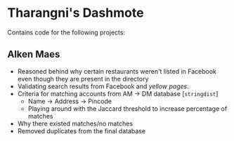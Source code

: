 # Tharangni's Dashmote
Contains code for the following projects: 
## Alken Maes
+ Reasoned behind why certain restaurants weren't listed in Facebook even though they are present in the directory
+ Validating search results from Facebook and *yellow pages*.
+ Criteria for matching accounts from AM -> DM database [```stringdist```]
  + Name -> Address -> Pincode
  + Playing around with the Jaccard threshold to increase percentage of matches
+ Why there existed matches/no matches
+ Removed duplicates from the final database
